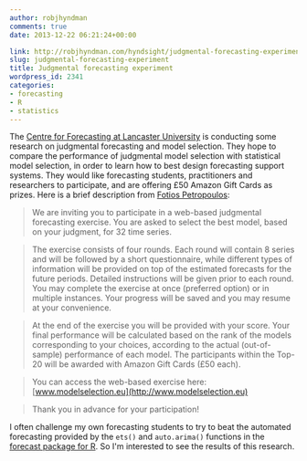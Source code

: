 ```yaml
---
author: robjhyndman
comments: true
date: 2013-12-22 06:21:24+00:00

link: http://robjhyndman.com/hyndsight/judgmental-forecasting-experiment/
slug: judgmental-forecasting-experiment
title: Judgmental forecasting experiment
wordpress_id: 2341
categories:
- forecasting
- R
- statistics
---
```


The [Centre for Forecasting at Lancaster University](http://www.lancaster.ac.uk/lums/forecasting/) is conducting some research on judgmental forecasting and model selection. They hope to compare the performance of judgmental model selection with statistical model selection, in order to learn how to best design forecasting support systems. They would like forecasting students, practitioners and researchers to participate, and are offering £50 Amazon Gift Cards as prizes. Here is a brief description from [Fotios Petropoulos](http://www.lums.lancs.ac.uk/profiles/fotios-petropoulos/):<!-- more -->



>We are inviting you to participate in a web-based judgmental forecasting exercise. You are asked to select the best model, based on your judgment, for 32 time series.

>The exercise consists of four rounds. Each round will contain 8 series and will be followed by a short questionnaire, while different types of information will be provided on top of the estimated forecasts for the future periods. Detailed instructions will be given prior to each round. You may complete the exercise at once (preferred option) or in multiple instances. Your progress will be saved and you may resume at your convenience.

>At the end of the exercise you will be provided with your score. Your final performance will be calculated based on the rank of the models corresponding to your choices, according to the actual (out-of-sample) performance of each model. The participants within the Top-20 will be awarded with Amazon Gift Cards (£50 each).

>You can access the web-based exercise here: [www.modelselection.eu](http://www.modelselection.eu)

>Thank you in advance for your participation!



I often challenge my own forecasting students to try to beat the automated forecasting provided by the `ets()` and `auto.arima()` functions in the [forecast package for R](http://github.com/robjhyndman/forecast/).  So I'm interested to see the results of this research.
